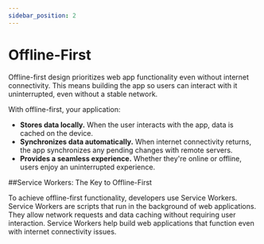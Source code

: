 ```yaml
---
sidebar_position: 2
---
```


# Offline-First

Offline-first design prioritizes web app functionality even without internet connectivity. This means building the app so users can interact with it uninterrupted, even without a stable network. 

With offline-first, your application:

- **Stores data locally.** When the user interacts with the app, data is cached on the device.
- **Synchronizes data automatically.** When internet connectivity returns, the app synchronizes any pending changes with remote servers.
- **Provides a seamless experience.** Whether they're online or offline, users enjoy an uninterrupted experience.

##Service Workers: The Key to Offline-First

To achieve offline-first functionality, developers use Service Workers. Service Workers are scripts that run in the background of web applications. They allow network requests and data caching without requiring user interaction. Service Workers help build web applications that function even with internet connectivity issues.